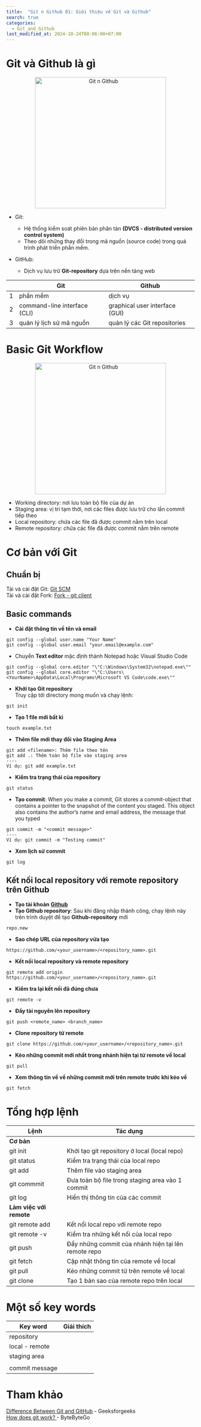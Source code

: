 ```yaml
---
title:  "Git n Github 01: Giới thiệu về Git và Github"
search: true
categories: 
  - Git_and_Github
last_modified_at: 2024-10-24T08:06:00+07:00
---
```


# Git và Github là gì

<div style="text-align: center"><img src="{{ site.url }}{{ site.baseurl }}/assets/images/Git-n-Github/git-github.png" alt="Git n Github" width="350px" ></div>


- Git:
  - Hệ thống kiểm soát phiên bản phân tán **(DVCS - distributed version control system)** 
  - Theo dõi những thay đổi trong mã nguồn (source code) trong quá trình phát triển phần mềm.

- GitHub:
  - Dịch vụ lưu trữ **Git-repository** dựa trên nền tảng web

|   | Git                             | Github                         |
|---|---------------------------------|--------------------------------|
| 1 | phần mềm                        | dịch vụ                        |
| 2 | command-line interface (CLI)    | graphical user interface (GUI) |
| 3 | quản lý lịch sử mã nguồn        | quản lý các Git repositories    |


# Basic Git Workflow
<div style="text-align: center"><img src="{{ site.url }}{{ site.baseurl }}/assets/images/Git-n-Github/git-workflow.png" alt="Git n Github" width="350px"></div>

- Working directory: nơi lưu toàn bộ file của dự án
- Staging area: vị trí tạm thời, nơi các files được lưu trữ cho lần commit tiếp theo
- Local repository: chứa các file đã được commit nằm trên local
- Remote repository: chứa các file đã được commit nằm trên remote

# Cơ bản với Git
## Chuẩn bị
Tải và cài đặt Git: 
<a href = "https://git-scm.com/downloads"> Git SCM </a>  
Tải và cài đặt Fork:
<a href = "https://git-fork.com/">Fork - git client</a>

## Basic commands
- **Cài đặt thông tin về tên và email**
```
git config --global user.name "Your Name"
git config --global user.email "your.email@example.com"
```

- Chuyển **Text editor** mặc định thành Notepad hoặc Visual Studio Code
```
git config --global core.editor "\"C:\Windows\System32\notepad.exe\""
git config --global core.editor "\"C:\Users\<YourName>\AppData\Local\Programs\Microsoft VS Code\code.exe\""
```



- **Khởi tạo Git repository**   
Truy cập tới directory mong muốn và chạy lệnh:
```
git init
```

- **Tạo 1 file mới bất kì**
```
touch example.txt
```

- **Thêm file mới thay đổi vào Staging Area**
```
git add <filename>: Thêm file theo tên
git add .: Thêm toàn bộ file vào staging area
----
Ví dụ: git add example.txt
```

- **Kiểm tra trạng thái của repository**
```
git status
```
- **Tạo commit**: 
When you make a commit, Git stores a commit-object that contains a pointer to the snapshot of the content you staged. This object also contains the author’s name and email address, the message that you typed
```
git commit -m "<commit message>"
----
Ví dụ: git commit -m "Testing commit"
```

- **Xem lịch sử commit**
```
git log
```

## Kết nối local repository với remote repository trên Github
- **Tạo tài khoản** <b><a href = "https://github.com/">Github</a> </b>
- **Tạo Github repository**: Sau khi đăng nhập thành công, chạy lệnh này trên trình duyệt để tạo **Github-repository** mới
```
repo.new
```
- **Sao chép URL của repository vừa tạo**
```
https://github.com/<your_username>/<repository_name>.git
```

- **Kết nối local repository và remote repository**
```
git remote add origin https://github.com/<your_username>/<repository_name>.git
```

- **Kiểm tra lại kết nối đã đúng chưa**
```
git remote -v
```

- **Đẩy tài nguyên lên repository**
```
git push <remote_name> <branch_name>
```

- **Clone repository từ remote**
```
git clone https://github.com/<your_username>/<repository_name>.git
```

- **Kéo những commit mới nhất trong nhánh hiện tại từ remote về local**
```
git pull
```

- **Xem thông tin về về những commit mới trên remote trước khi kéo về**
```
git fetch
```
# Tổng hợp lệnh

| Lệnh                    | Tác dụng                                            |
|-------------------------|-----------------------------------------------------|
| **Cơ bản**              |                                                     |
| git init                | Khởi tạo git repository ở local (local repo)        |
| git status              | Kiểm tra trạng thái của local repo                  |
| git add                 | Thêm file vào staging area                          |
| git commmit             | Đưa toàn bộ file trong staging area vào 1 commit    |
| git log                 | Hiển thị thông tin của các commit                   |
| **Làm việc với remote** |                                                     |
| git remote add          | Kết nối local repo với remote repo                  |
| git remote -v           | Kiểm tra những kết nối của local repo               |
| git push                | Đẩy những commit của nhánh hiện tại lên remote repo |
| git fetch               | Cập nhật thông tin của remote về local              |
| git pull                | Kéo những commit từ trên remote về local            |
| git clone               | Tạo 1 bản sao của remote repo trên local            |

# Một số key words 

| Key word       | Giải thích |
|----------------|------------|
| repository     ||
| local - remote ||
| staging area   ||
|                ||
| commit message |            |

# Tham khảo 

<a href = "https://www.geeksforgeeks.org/difference-between-git-and-github">Difference Between Git and GitHub</a>  - Geeksforgeeks  
<a href = "https://blog.bytebytego.com/i/95179881/how-does-git-work"> How does git work? </a> - ByteByteGo
